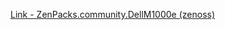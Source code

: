 [Link - ZenPacks.community.DellM1000e (zenoss)](https://github.com/zenoss/ZenPacks.community.DellM1000e)

